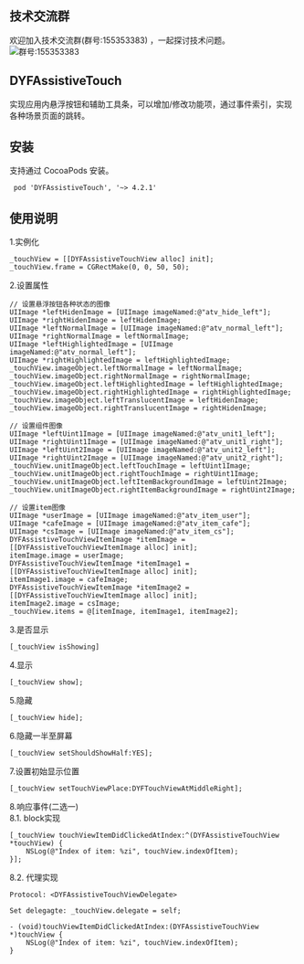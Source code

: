 ## 技术交流群

欢迎加入技术交流群(群号:155353383) ，一起探讨技术问题。<br>
![群号:155353383](https://github.com/dgynfi/DYFAssistiveTouch/raw/master/images/qq155353383.jpg)

## DYFAssistiveTouch

 实现应用内悬浮按钮和辅助工具条，可以增加/修改功能项，通过事件索引，实现各种场景页面的跳转。

## 安装

 支持通过 CocoaPods 安装。
```pod
 pod 'DYFAssistiveTouch', '~> 4.2.1'
```

## 使用说明

 1.实例化
```ObjC
_touchView = [[DYFAssistiveTouchView alloc] init];
_touchView.frame = CGRectMake(0, 0, 50, 50);
```

 2.设置属性
```ObjC
// 设置悬浮按钮各种状态的图像
UIImage *leftHidenImage = [UIImage imageNamed:@"atv_hide_left"];
UIImage *rightHidenImage = leftHidenImage;
UIImage *leftNormalImage = [UIImage imageNamed:@"atv_normal_left"];
UIImage *rightNormalImage = leftNormalImage;
UIImage *leftHighlightedImage = [UIImage imageNamed:@"atv_normal_left"];
UIImage *rightHighlightedImage = leftHighlightedImage;
_touchView.imageObject.leftNormalImage = leftNormalImage;
_touchView.imageObject.rightNormalImage = rightNormalImage;
_touchView.imageObject.leftHighlightedImage = leftHighlightedImage;
_touchView.imageObject.rightHighlightedImage = rightHighlightedImage;
_touchView.imageObject.leftTranslucentImage = leftHidenImage;
_touchView.imageObject.rightTranslucentImage = rightHidenImage;

// 设置组件图像
UIImage *leftUint1Image = [UIImage imageNamed:@"atv_unit1_left"];
UIImage *rightUint1Image = [UIImage imageNamed:@"atv_unit1_right"];
UIImage *leftUint2Image = [UIImage imageNamed:@"atv_unit2_left"];
UIImage *rightUint2Image = [UIImage imageNamed:@"atv_unit2_right"];
_touchView.unitImageObject.leftTouchImage = leftUint1Image;
_touchView.unitImageObject.rightTouchImage = rightUint1Image;
_touchView.unitImageObject.leftItemBackgroundImage = leftUint2Image;
_touchView.unitImageObject.rightItemBackgroundImage = rightUint2Image;

// 设置item图像
UIImage *userImage = [UIImage imageNamed:@"atv_item_user"];
UIImage *cafeImage = [UIImage imageNamed:@"atv_item_cafe"];
UIImage *csImage = [UIImage imageNamed:@"atv_item_cs"];
DYFAssistiveTouchViewItemImage *itemImage = [[DYFAssistiveTouchViewItemImage alloc] init];
itemImage.image = userImage;
DYFAssistiveTouchViewItemImage *itemImage1 = [[DYFAssistiveTouchViewItemImage alloc] init];
itemImage1.image = cafeImage;
DYFAssistiveTouchViewItemImage *itemImage2 = [[DYFAssistiveTouchViewItemImage alloc] init];
itemImage2.image = csImage;
_touchView.items = @[itemImage, itemImage1, itemImage2];
```

 3.是否显示
```ObjC
[_touchView isShowing]
```

 4.显示
```ObjC
[_touchView show];
```

 5.隐藏
```ObjC
[_touchView hide];
```

 6.隐藏一半至屏幕
```ObjC
[_touchView setShouldShowHalf:YES];
```

 7.设置初始显示位置
```ObjC
[_touchView setTouchViewPlace:DYFTouchViewAtMiddleRight];
```

 8.响应事件(二选一) <br>
 8.1. block实现
```ObjC
[_touchView touchViewItemDidClickedAtIndex:^(DYFAssistiveTouchView *touchView) {
    NSLog(@"Index of item: %zi", touchView.indexOfItem);
}];
```
 8.2. 代理实现
```ObjC
Protocol: <DYFAssistiveTouchViewDelegate>

Set delegagte: _touchView.delegate = self;

- (void)touchViewItemDidClickedAtIndex:(DYFAssistiveTouchView *)touchView {
    NSLog(@"Index of item: %zi", touchView.indexOfItem);
}
```
